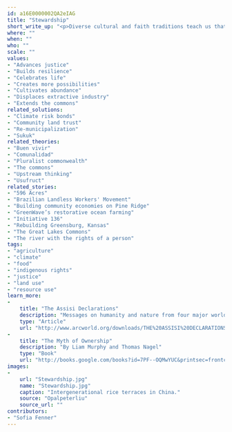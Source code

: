 ```yaml
---
id: a16E0000002QA2eIAG
title: "Stewardship"
short_write_up: "<p>Diverse cultural and faith traditions teach us that no human ownership is truly absolute. Any control we have over the assets of this planet may be a gift from God, nature, or our ancestors, but one thing is for sure: our dominion is only temporary. Others bequeathed us these assets, and others will depend upon them after we are gone. Stewardship, as opposed to ownership, embraces this reality. Whereas ownership suggests a right to do as we please, stewardship emphasizes our responsibility to protect, cultivate, and serve that which nourishes us. As such, the concept of stewardship forms a solid foundation for conversations about distributive justice and regenerative systems. </p>"
where: ""
when: ""
who: ""
scale: ""
values:
- "Advances justice"
- "Builds resilience"
- "Celebrates life"
- "Creates more possibilities"
- "Cultivates abundance"
- "Displaces extractive industry"
- "Extends the commons"
related_solutions:
- "Climate risk bonds"
- "Community land trust"
- "Re-municipalization"
- "Sukuk"
related_theories:
- "Buen vivir"
- "Comunalidad"
- "Pluralist commonwealth"
- "The commons"
- "Upstream thinking"
- "Usufruct"
related_stories:
- "596 Acres"
- "Brazilian Landless Workers' Movement"
- "Building community economies on Pine Ridge"
- "GreenWave’s restorative ocean farming"
- "Initiative 136"
- "Rebuilding Greensburg, Kansas"
- "The Great Lakes Commons"
- "The river with the rights of a person"
tags:
- "agriculture"
- "climate"
- "food"
- "indigenous rights"
- "justice"
- "land use"
- "resource use"
learn_more:
-
    title: "The Assisi Declarations"
    description: "Messages on humanity and nature from four major world religions"
    type: "Article"
    url: "http://www.arcworld.org/downloads/THE%20ASSISI%20DECLARATIONS.pdf"
-
    title: "The Myth of Ownership"
    description: "By Liam Murphy and Thomas Nagel"
    type: "Book"
    url: "http://books.google.com/books?id=7PF--OQMwYUC&printsec=frontcover&dq=murphy+nagel+the+myth+of+ownership&hl=en&sa=X&ei=RZwDVJK-EoeCjAKy0oGgCg&ved=0CCoQ6AEwAA#v=onepage&q&f=false"
images:
-
    url: "Stewardship.jpg"
    name: "Stewardship.jpg"
    caption: "Intergenerational rice terraces in China."
    source: "Opalpeterliu"
    source_url: ""
contributors:
- "Sofia Fenner"
---
```

